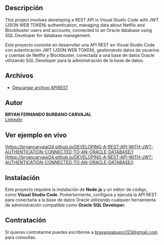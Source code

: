 ## Descripción
This project involves developing a REST API in Visual Studio Code with JWT (JSON WEB TOKEN) authentication, managing data about Netflix and Blockbuster users and accounts, connected to an Oracle database using SQL Developer for database management.

Este proyecto consiste en desarrollar una API REST en Visual Studio Code con autenticación JWT (JSON WEB TOKEN), gestionando datos de usuarios y cuentas de Netflix y Blockbuster, conectada a una base de datos Oracle utilizando SQL Developer para la administración de la base de datos.

## Archivos

- [Descargar archivo APIREST](personas_usuario_apirest_node.js.zip)

## Autor
**BRYAN FERNANDO BURBANO CARVAJAL**  
[LinkedIn](https://www.linkedin.com/in/bryanburbanocarvajal)  

## Ver ejemplo en vivo
[https://bryancarvajal24.github.io/DEVELOPING-A-REST-API-WITH-JWT-AUTHENTICATION-CONNECTED-TO-AN-ORACLE-DATABASE/](https://bryancarvajal24.github.io/DEVELOPING-A-REST-API-WITH-JWT-AUTHENTICATION-CONNECTED-TO-AN-ORACLE-DATABASE/)

## Instalación
Este proyecto requiere la instalación de **Node.js** y un editor de código, como **Visual Studio Code**. Posteriormente, configura y ejecuta la API REST para conectarla a la base de datos Oracle utilizando cualquier herramienta de administración compatible como **Oracle SQL Developer**.


## Contratación
Si quieres contratarme puedes escribirme a brayanpapupro123@gmail.com para consultas.
